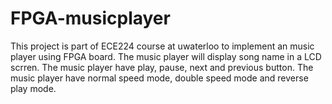FPGA-musicplayer
================

This project is part of ECE224 course at uwaterloo to implement an music player using FPGA board. 
The music player will display song name in a LCD scrren.
The music player have play, pause, next and previous button.
The music player have normal speed mode, double speed mode and reverse play mode.
